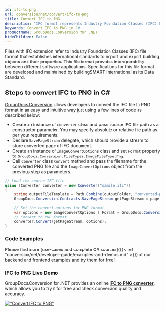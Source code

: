 ```yaml
---
id: ifc-to-png
url: conversion/net/convert/ifc-to-png
title: Convert IFC to PNG
description: "IFC format represents Industry Foundation Classes (IFC) File Format with .ifc extension. Learn how to convert IFC to PNG file programmatically in C# language using GroupDocs.Conversion for .NET library."
keywords: Convert IFC to PNG in C#
productName: GroupDocs.Conversion for .NET
hideChildren: False
---
```


Files with IFC extension refer to  Industry Foundation Classes (IFC) file format that establishes international standards to import and export building objects and their properties. This file format provides interoperability between different software applications. Specifications for this file format are developed and maintained by buildingSMART International as its Data Standard.

## Steps to convert IFC to PNG in C#

[GroupDocs.Conversion](https://products.groupdocs.com/conversion/net) allows developers to convert the IFC file to PNG format in an easy and intuitive way just using a few lines of code as described below:

* Create an instance of `Converter` class and pass source IFC file path as a constructor parameter. You may specify absolute or relative file path as per your requirements. 
* Declare `SavePageStream` delegate, which should provide a stream to store converted page of IFC document.
* Create an instance of `ImageConvertOptions` class and set `Format` property to `GroupDocs.Conversion.FileTypes.ImageFileType.Png`.
* Call `Converter` class `Convert` method and pass the filename for the converted PNG file and the `ImageConvertOptions` object from the previous step as parameters.

```csharp
// Load the source IFC file
using (Converter converter = new Converter("sample.ifc"))
{
    string outputFileTemplate = Path.Combine(outputFolder, "converted-page-{0}.png");
    GroupDocs.Conversion.Contracts.SavePageStream getPageStream = page => new FileStream(string.Format(outputFileTemplate, page), FileMode.Create);

    // Set the convert options for PNG format
    var options = new ImageConvertOptions { Format = GroupDocs.Conversion.FileTypes.ImageFileType.Png };   
    // Convert to PNG format
    converter.Convert(getPageStream, options);
}
```

### Code Examples

Please find more [use-cases and complete C# sources]({{< ref "conversion/net/developer-guide/examples-and-demos.md" >}}) of our backend and frontend examples and try them for free!

### IFC to PNG Live Demo

GroupDocs.Conversion for .NET provides an online [**IFC to PNG converter**](https://products.groupdocs.app/conversion/ifc-to-png), which allows you to try it for free and check conversion quality and accuracy.

[!["Convert IFC to PNG"](conversion/net/images/convert-to-png/convert-ifc-to-png.png)](https://products.groupdocs.app/conversion/ifc-to-png)